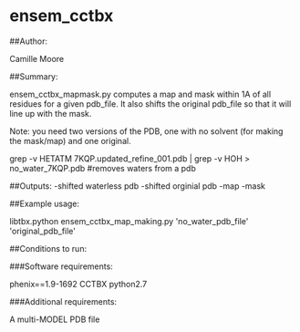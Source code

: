# ensem_cctbx

##Author:

Camille Moore

##Summary:

ensem_cctbx_mapmask.py computes a map and mask within 1A of all residues for a given pdb_file. It also shifts the original pdb_file so that it will line up with the mask.

Note: you need two versions of the PDB, one with no solvent (for making the mask/map) and one original.

grep -v HETATM 7KQP.updated_refine_001.pdb | grep -v HOH > no_water_7KQP.pdb #removes waters from a pdb

##Outputs:
-shifted waterless pdb
-shifted orginial pdb
-map
-mask

##Example usage:

libtbx.python ensem_cctbx_map_making.py 'no_water_pdb_file' 'original_pdb_file'

##Conditions to run:

###Software requirements:

phenix==1.9-1692
CCTBX
python2.7

###Additional requirements:

A multi-MODEL PDB file
